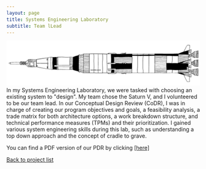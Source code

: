 ```yaml
---
layout: page
title: Systems Engineering Laboratory
subtitle: Team lLead
---
```

![SaturnV](SaturnV.png)   
In my Systems Engineering Laboratory, we were tasked with choosing an existing system to "design". My team chose the Saturn V, and I volunteered to be our team lead. In our Conceptual Design Review (CoDR), I was in charge of creating our program objectives and goals, a feasibility analysis, a trade matrix for both architecture options, a work breakdown structure, and technical performance measures (TPMs) and their prioritization. I gained various system engineering skills during this lab, such as understanding a top down approach and the concept of cradle to grave.  

You can find a PDF version of our PDR by clicking [[here]](SystemsPDR.pdf)

[Back to project list](https://isstaylor.github.io/Projects/)
